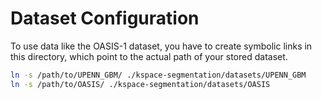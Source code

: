 # Dataset Configuration

To use data like the OASIS-1 dataset, you have to create symbolic links in this directory, which point to the actual path of your stored dataset. 

```bash
ln -s /path/to/UPENN_GBM/ ./kspace-segmentation/datasets/UPENN_GBM
ln -s /path/to/OASIS/ ./kspace-segmentation/datasets/OASIS
```